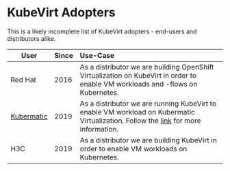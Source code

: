 # KubeVirt Adopters

This is a likely incomplete list of KubeVirt adopters - end-users and distributors alike.

| User | Since | Use-Case |
|-|-|:-|
| Red Hat | 2016 | As a distributor we are building OpenShift Virtualization on KubeVirt in order to enable VM workloads and -flows on Kubernetes. |
| [Kubermatic](https://kubermatic.com) | 2019 | As a distributor we are running KubeVirt to enable VM workload on Kubermatic Virtualization. Follow the [link](https://www.kubermatic.com/products/kubevirt/) for more information. |
| H3C | 2019 | As a distributor we are building KubeVirt in order to enable VM workloads on Kubernetes.  |
